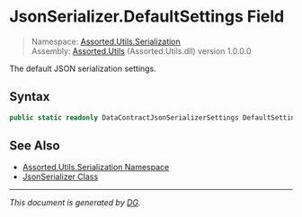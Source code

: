 ﻿# JsonSerializer.DefaultSettings Field

> Namespace: [Assorted.Utils.Serialization](index.md#assortedutilsserialization-namespace)\
> Assembly: [Assorted.Utils](index.md) (Assorted.Utils.dll) version 1.0.0.0

The default JSON serialization settings.

## Syntax

```csharp
public static readonly DataContractJsonSerializerSettings DefaultSettings
```

## See Also

- [Assorted.Utils.Serialization Namespace](index.md#assortedutilsserialization-namespace)
- [JsonSerializer Class](Assorted.Utils.Serialization.JsonSerializer.md)

---

_This document is generated by [DG](https://github.com/Khojasteh/dg)._

